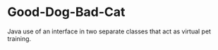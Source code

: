 Good-Dog-Bad-Cat
================

Java use of an interface in two separate classes that act as virtual pet training. 
